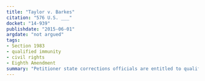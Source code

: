 ```yaml
---
title: "Taylor v. Barkes"
citation: "576 U.S. ___"
docket: "14-939"
publishdate: "2015-06-01"
argdate: "not argued"
tags:
- Section 1983
- qualified immunity
- civil rights
- Eighth Amendment
summary: "Petitioner state corrections officials are entitled to qualified immunity in this 42 U.S.C. § 1983 suit, in which respondents allege that petitioners violated their incarcerated relative’s civil rights by failing to prevent his suicide."
---
```


